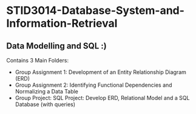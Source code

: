 # STID3014-Database-System-and-Information-Retrieval
## Data Modelling and SQL :)

Contains 3 Main Folders: 
- Group Assignment 1: Development of an Entity Relationship Diagram (ERD)
- Group Assignment 2: Identifying Functional Dependencies and Normalizing a Data Table
- Group Project: SQL Project: Develop ERD, Relational Model and a SQL Database (with queries)
